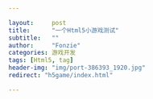 ```yaml
---

layout:     post
title:      "一个Html5小游戏测试"
subtitle:   ""
author:     "Fonzie"
categories: 游戏开发
tags: [Html5, tag]
header-img: "img/port-386393_1920.jpg"
redirect: "h5game/index.html"

---
```


